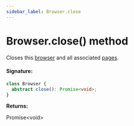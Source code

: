 ```yaml
---
sidebar_label: Browser.close
---
```


# Browser.close() method

Closes this [browser](./puppeteer.browser.md) and all associated [pages](./puppeteer.page.md).

#### Signature:

```typescript
class Browser {
  abstract close(): Promise<void>;
}
```

**Returns:**

Promise&lt;void&gt;
